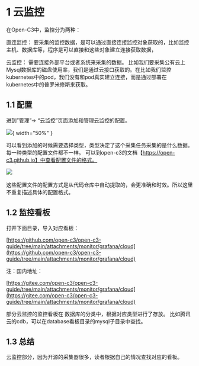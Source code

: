 # 1 云监控

在Open-C3中，监控分为两种：

直连监控： 要采集的监控数据，是可以通过直接连接监控对象获取的，比如监控主机、数据库等，程序是可以直接和这些对象建立连接获取数据，

云监控： 需要连接外部平台或者系统来采集的数据。 比如我们要采集公有云上Mysql数据库的磁盘使用率，我们是通过云接口获取的。在比如我们监控kubernetes中的pod，我们没有和pod真实建立连接，而是通过部署在kubernetes中的普罗米修斯来获取。

## 1.1 配置

进到”管理”-> “云监控”页面添加和管理云监控的配置。

![](/attachments/20250706223123_wps49.jpg){ width="50%" }

可以看到添加的时候需要选择类型，类型决定了这个采集任务采集的是什么数据。 每一种类型的配置文件都不一样。 可以到open-c3的文档【https://open-c3.github.io】中查看配置文件的格式。

![](/attachments/20250706223123_wps50.jpg) 

这些配置文件的配置方式是从代码仓库中自动提取的，会更准确和时效。所以这里不重复描述具体的配置格式。

## 1.2 监控看板

打开下面目录，导入对应看板：

[https://github.com/open-c3/open-c3-guide/tree/main/attachments/monitor/grafana/cloud](https://github.com/open-c3/open-c3-guide/tree/main/attachments/monitor/grafana/cloud)

注：国内地址：

[https://gitee.com/open-c3/open-c3-guide/tree/main/attachments/monitor/grafana/cloud](https://gitee.com/open-c3/open-c3-guide/tree/main/attachments/monitor/grafana/cloud)

部分云监控的监控看板在 数据库的分类中，根据对应类型进行了存放。 比如腾讯云的cdb，可以在database看板目录的mysql子目录中查找。

## 1.3 总结

云监控部分，因为开源的采集器很多，读者根据自己的情况查找对应的看板。
